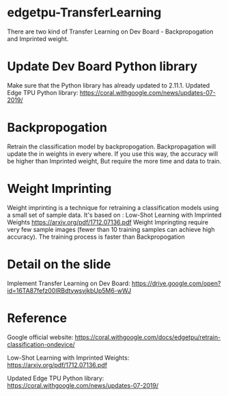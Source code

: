 # edgetpu-TransferLearning
There are two kind of Transfer Learning on Dev Board - Backpropogation and Imprinted weight.

# Update Dev Board Python library
Make sure that the Python library has already updated to 2.11.1.
Updated Edge TPU Python library: https://coral.withgoogle.com/news/updates-07-2019/

# Backpropogation
Retrain the classification model by backpropogation.
Backpropagation will update the in weights in every where.
If you use this way, the accuracy will be higher than Imprinted weight,
But require the more time and data to train.

# Weight Imprinting
Weight imprinting is a technique for retraining a classification models using a small set of sample data.
It's based on : Low-Shot Learning with Imprinted Weights https://arxiv.org/pdf/1712.07136.pdf
Weight Impringting require very few sample images (fewer than 10 training samples can achieve high accuracy).
The training process is faster than Backpropogation

# Detail on the slide
Implement Transfer Learning on Dev Board:
https://drive.google.com/open?id=16TA87fefz00IRBdtywsvjkbUp5M6-wWJ

# Reference
Google official website:
https://coral.withgoogle.com/docs/edgetpu/retrain-classification-ondevice/

Low-Shot Learning with Imprinted Weights:
https://arxiv.org/pdf/1712.07136.pdf

Updated Edge TPU Python library: 
https://coral.withgoogle.com/news/updates-07-2019/

